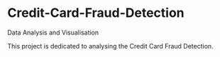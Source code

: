 # Credit-Card-Fraud-Detection
Data Analysis and Visualisation 

This project is dedicated to analysing the Credit Card Fraud Detection.
